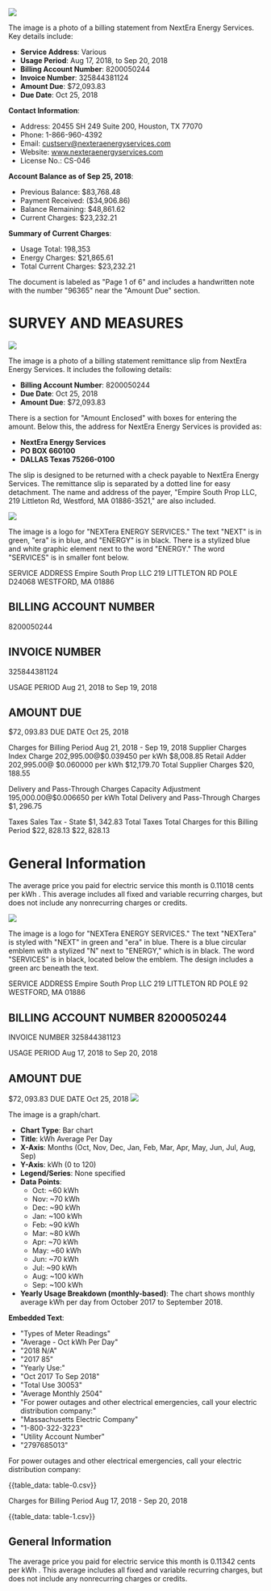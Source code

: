 ![](images/img-0.jpeg)

The image is a photo of a billing statement from NextEra Energy Services. Key details include:

- **Service Address**: Various
- **Usage Period**: Aug 17, 2018, to Sep 20, 2018
- **Billing Account Number**: 8200050244
- **Invoice Number**: 325844381124
- **Amount Due**: $72,093.83
- **Due Date**: Oct 25, 2018

**Contact Information**:
- Address: 20455 SH 249 Suite 200, Houston, TX 77070
- Phone: 1-866-960-4392
- Email: custserv@nexteraenergyservices.com
- Website: www.nexteraenergyservices.com
- License No.: CS-046

**Account Balance as of Sep 25, 2018**:
- Previous Balance: $83,768.48
- Payment Received: ($34,906.86)
- Balance Remaining: $48,861.62
- Current Charges: $23,232.21

**Summary of Current Charges**:
- Usage Total: 198,353
- Energy Charges: $21,865.61
- Total Current Charges: $23,232.21

The document is labeled as "Page 1 of 6" and includes a handwritten note with the number "96365" near the "Amount Due" section.

# SURVEY AND MEASURES 

![](images/img-1.jpeg)

The image is a photo of a billing statement remittance slip from NextEra Energy Services. It includes the following details:

- **Billing Account Number**: 8200050244
- **Due Date**: Oct 25, 2018
- **Amount Due**: $72,093.83

There is a section for "Amount Enclosed" with boxes for entering the amount. Below this, the address for NextEra Energy Services is provided as:

- **NextEra Energy Services**
- **PO BOX 660100**
- **DALLAS Texas 75266-0100**

The slip is designed to be returned with a check payable to NextEra Energy Services. The remittance slip is separated by a dotted line for easy detachment. The name and address of the payer, "Empire South Prop LLC, 219 Littleton Rd, Westford, MA 01886-3521," are also included.

![](images/img-2.jpeg)

The image is a logo for "NEXTera ENERGY SERVICES." The text "NEXT" is in green, "era" is in blue, and "ENERGY" is in black. There is a stylized blue and white graphic element next to the word "ENERGY." The word "SERVICES" is in smaller font below.

SERVICE ADDRESS
Empire South Prop LLC
219 LITTLETON RD POLE D24068 WESTFORD, MA 01886

## BILLING ACCOUNT NUMBER

8200050244

## INVOICE NUMBER

325844381124

USAGE PERIOD
Aug 21, 2018 to Sep 19, 2018

## AMOUNT DUE

$\$ 72,093.83$
DUE DATE
Oct 25, 2018

Charges for Billing Period Aug 21, 2018 - Sep 19, 2018
Supplier Charges
Index Charge 202,995.00@\$0.039450 per kWh
\$8,008.85
Retail Adder 202,995.00@ \$0.060000 per kWh
\$12,179.70
Total Supplier Charges
$\$ 20,188.55$

Delivery and Pass-Through Charges
Capacity Adjustment 195,000.00@\$0.006650 per kWh
Total Delivery and Pass-Through Charges
$\$ 1,296.75$

Taxes
Sales Tax - State
$\$ 1,342.83$
Total Taxes
Total Charges for this Billing Period
$\$ 22,828.13$
$\$ 22,828.13$

# General Information 

The average price you paid for electric service this month is 0.11018 cents per kWh . This average includes all fixed and variable recurring charges, but does not include any nonrecurring charges or credits.

![](images/img-3.jpeg)

The image is a logo for "NEXTera ENERGY SERVICES." The text "NEXTera" is styled with "NEXT" in green and "era" in blue. There is a blue circular emblem with a stylized "N" next to "ENERGY," which is in black. The word "SERVICES" is in black, located below the emblem. The design includes a green arc beneath the text.

SERVICE ADDRESS Empire South Prop LLC 219 LITTLETON RD POLE 92 WESTFORD, MA 01886

## BILLING ACCOUNT NUMBER 8200050244

INVOICE NUMBER 325844381123

USAGE PERIOD
Aug 17, 2018 to Sep 20, 2018

## AMOUNT DUE

$\$ 72,093.83$
DUE DATE
Oct 25, 2018
![](images/img-4.jpeg)

The image is a graph/chart.

- **Chart Type**: Bar chart
- **Title**: kWh Average Per Day
- **X-Axis**: Months (Oct, Nov, Dec, Jan, Feb, Mar, Apr, May, Jun, Jul, Aug, Sep)
- **Y-Axis**: kWh (0 to 120)
- **Legend/Series**: None specified
- **Data Points**:
  - Oct: ~60 kWh
  - Nov: ~70 kWh
  - Dec: ~90 kWh
  - Jan: ~100 kWh
  - Feb: ~90 kWh
  - Mar: ~80 kWh
  - Apr: ~70 kWh
  - May: ~60 kWh
  - Jun: ~70 kWh
  - Jul: ~90 kWh
  - Aug: ~100 kWh
  - Sep: ~100 kWh
- **Yearly Usage Breakdown (monthly-based)**: The chart shows monthly average kWh per day from October 2017 to September 2018.

**Embedded Text**:
- "Types of Meter Readings"
- "Average - Oct kWh Per Day"
- "2018 N/A"
- "2017 85"
- "Yearly Use:"
- "Oct 2017 To Sep 2018"
- "Total Use 30053"
- "Average Monthly 2504"
- "For power outages and other electrical emergencies, call your electric distribution company:"
- "Massachusetts Electric Company"
- "1-800-322-3223"
- "Utility Account Number"
- "2797685013"

For power outages and other electrical emergencies, call your electric distribution company:

{{table_data: table-0.csv}}

Charges for Billing Period Aug 17, 2018 - Sep 20, 2018

{{table_data: table-1.csv}}

## General Information

The average price you paid for electric service this month is 0.11342 cents per kWh . This average includes all fixed and variable recurring charges, but does not include any nonrecurring charges or credits.
